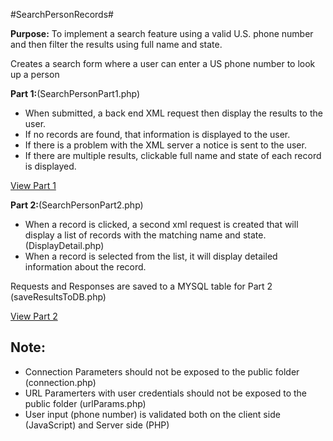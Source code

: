 
#SearchPersonRecords#

**Purpose:** To implement a search feature using a valid U.S. phone number and then filter the results using full name and state.

Creates a search form where a user can enter a US phone number to look up a person

**Part 1:**(SearchPersonPart1.php)
* When submitted, a back end XML request then display the results to the user. 
* If no records are found, that information is displayed to the user.
* If there is a problem with the XML server a notice is sent to the user. 
* If there are multiple results, clickable full name and state of each record is displayed. 

[View Part 1](http://sarulsel.us/PHPProjects/SearchPersonPart1.php)


**Part 2:**(SearchPersonPart2.php)
* When a record is clicked, a second xml request is created that will display a list of records with the matching name and state.
  (DisplayDetail.php)
* When a record is selected from the list, it will display detailed information about the record.

Requests and Responses are saved to a MYSQL table for Part 2 (saveResultsToDB.php)


[View Part 2](http://sarulsel.us/PHPProjects/SearchPersonPart2.php)

Note:
----
* Connection Parameters should not be exposed to the public folder (connection.php)
* URL Paramerters with user credentials should not be exposed to the public folder (urlParams.php)
* User input (phone number) is validated both on the client side (JavaScript) and Server side (PHP)

